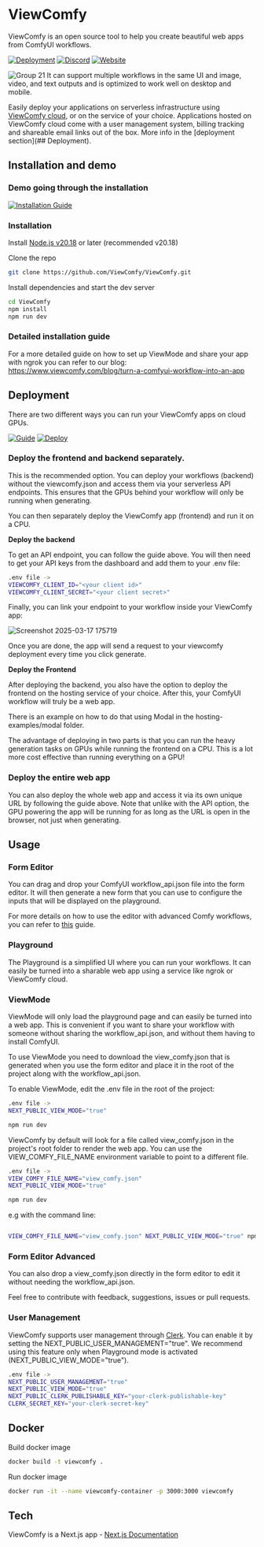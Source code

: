 # ViewComfy

ViewComfy is an open source tool to help you create beautiful web apps from ComfyUI workflows.

[![Deployment](https://img.shields.io/badge/Deployment%20-%20green?label=ViewComfy&color=7F68D9)](https://app.viewcomfy.com/)
[![Discord](https://img.shields.io/badge/ViewComfy-Discord-%235865F2.svg)](https://discord.gg/DXubrz5R7E)
[![Website](https://img.shields.io/badge/Website%20-%20green?label=ViewComfy&color=4D7D85)](https://www.viewcomfy.com/)


![Group 21](https://github.com/user-attachments/assets/ad9a98e6-6c4c-4bf5-85db-4d03ab682f9b)
It can support multiple workflows in the same UI and image, video, and text outputs and is optimized to work well on desktop and mobile.

Easily deploy your applications on serverless infrastructure using [ViewComfy cloud](https://www.viewcomfy.com/), or on the service of your choice. Applications hosted on ViewComfy cloud come with a user management system, billing tracking and shareable email links out of the box. More info in the [deployment section](## Deployment). 

## Installation and demo

### Demo going through the installation
[![Installation Guide](https://github.com/user-attachments/assets/8b6f6b0d-859a-4a98-80b5-664591160512)](https://youtu.be/sG2elA1bdrg)

### Installation
Install [Node.js v20.18](https://nodejs.org/) or later (recommended v20.18)

Clone the repo

```bash
git clone https://github.com/ViewComfy/ViewComfy.git
```

Install dependencies and start the dev server  

```bash
cd ViewComfy
npm install
npm run dev
```

### Detailed installation guide
For a  more detailed guide on how to set up ViewMode and share your app with ngrok you can refer to our blog: <https://www.viewcomfy.com/blog/turn-a-comfyui-workflow-into-an-app>


## Deployment

There are two different ways you can run your ViewComfy apps on cloud GPUs. 

[![Guide](https://img.shields.io/badge/Youtube-Guide-FF0000)](https://youtu.be/pIODXFU9sHw)
[![Deploy](https://img.shields.io/badge/ViewComfy-Deploy-4D7D85)](https://app.viewcomfy.com/)

### Deploy the frontend and backend separately.

This is the recommended option. You can deploy your workflows (backend) without the viewcomfy.json and access them via your serverless API endpoints. This ensures that the GPUs behind your workflow will only be running when generating.

You can then separately deploy the ViewComfy app (frontend) and run it on a CPU.

**Deploy the backend**
  
To get an API endpoint, you can follow the guide above. You will then need to get your API keys from the dashboard and add them to your .env file:

```bash
.env file ->
VIEWCOMFY_CLIENT_ID="<your client id>"
VIEWCOMFY_CLIENT_SECRET="<your client secret>"
```

Finally, you can link your endpoint to your workflow inside your ViewComfy app:

![Screenshot 2025-03-17 175719](https://github.com/user-attachments/assets/25495f87-5639-456b-9266-9fcabb3995cc)

Once you are done, the app will send a request to your viewcomfy deployment every time you click generate. 

  **Deploy the Frontend**

After deploying the backend, you also have the option to deploy the frontend on the hosting service of your choice. After this, your ComfyUI workflow will truly be a web app. 

There is an example on how to do that using Modal in the hosting-examples/modal folder.

The advantage of deploying in two parts is that you can run the heavy generation tasks on GPUs while running the frontend on a CPU. This is a lot more cost effective than running everything on a GPU! 

### Deploy the entire web app

You can also deploy the whole web app and access it via its own unique URL by following the guide above. Note that unlike with the API option, the GPU powering the app will be running for as long as the URL is open in the browser, not just when generating.


## Usage
### Form Editor

You can drag and drop your ComfyUI workflow_api.json file into the form editor. It will then generate a new form that you can use to configure the inputs that will be displayed on the playground.

For more details on how to use the editor with advanced Comfy workflows, you can refer to [this](https://youtu.be/70h0FUohMlE) guide. 

### Playground

The Playground is a simplified UI where you can run your workflows. It can easily be turned into a sharable web app using a service like ngrok or ViewComfy cloud.

### ViewMode

ViewMode will only load the playground page and can easily be turned into a web app. This is convenient if you want to share your workflow with someone without sharing the workflow_api.json, and without them having to install ComfyUI.

To use ViewMode you need to download the view_comfy.json that is generated when you use the form editor and place it in the root of the project along with the workflow_api.json.

To enable ViewMode, edit the .env file in the root of the project:

```bash
.env file ->
NEXT_PUBLIC_VIEW_MODE="true"

npm run dev
```

ViewComfy by default will look for a file called view_comfy.json in the project's root folder to render the web app. You can use the VIEW_COMFY_FILE_NAME environment variable to point to a different file.

```bash
.env file ->
VIEW_COMFY_FILE_NAME="view_comfy.json"
NEXT_PUBLIC_VIEW_MODE="true"

npm run dev
```

e.g with the command line:

```bash

VIEW_COMFY_FILE_NAME="view_comfy.json" NEXT_PUBLIC_VIEW_MODE="true" npm run dev
```

### Form Editor Advanced

You can also drop a view_comfy.json directly in the form editor to edit it without needing the workflow_api.json.

Feel free to contribute with feedback, suggestions, issues or pull requests.

### User Management

ViewComfy supports user management through [Clerk](https://clerk.com/). You can enable it by setting the NEXT_PUBLIC_USER_MANAGEMENT="true". We recommend using this feature only when Playground mode is activated (NEXT_PUBLIC_VIEW_MODE="true").

```bash
.env file ->
NEXT_PUBLIC_USER_MANAGEMENT="true"
NEXT_PUBLIC_VIEW_MODE="true"
NEXT_PUBLIC_CLERK_PUBLISHABLE_KEY="your-clerk-publishable-key"
CLERK_SECRET_KEY="your-clerk-secret-key"
```

## Docker

Build docker image

```bash
docker build -t viewcomfy .
```

Run docker image

```bash
docker run -it --name viewcomfy-container -p 3000:3000 viewcomfy
```

## Tech

ViewComfy is a Next.js app - [Next.js Documentation](https://nextjs.org/docs)
